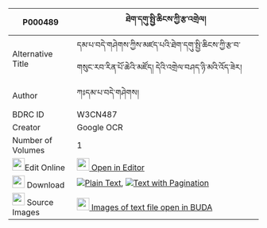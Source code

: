 |P000489|ཐེག་དགུ་སྤྱི་ཆིངས་ཀྱི་རྩ་འགྲེལ། 
| --- | --- 
|Alternative Title |དམ་པ་བདེ་གཤེགས་ཀྱིས་མཛད་པའི་ཐེག་དགུ་སྤྱི་ཆིངས་ཀྱི་རྩ་བ་གསུང་རབ་རིན་པོ་ཆེའི་མཛོད། དེའི་འགྲེལ་བཤད་ཉི་མའི་འོད་ཟེར།
|Author| ཀཿདམ་པ་བདེ་གཤེགས།
|BDRC ID | W3CN487
|Creator | Google OCR
|Number of Volumes| 1
|<img width="25" src="https://img.icons8.com/color/25/000000/edit-property.png">Edit Online| [<img width="25" src="https://avatars.githubusercontent.com/u/45091458?s=200&v=4"> Open in Editor](http://editor.openpecha.org/P000489)
|<img width="25" src="https://img.icons8.com/fluent/48/000000/download-2.png"/>  Download | [![](https://img.icons8.com/color/20/000000/txt.png)Plain Text](https://github.com/Openpecha/P000489/releases/download/v1/tek_gu_chiching_kyi_tsadrel_plain_P000489.zip), [![](https://img.icons8.com/color/20/000000/txt.png)Text with Pagination](https://github.com/Openpecha/P000489/releases/download/v1/tek_gu_chiching_kyi_tsadrel_pages_P000489.zip)
|<img width="25" src="https://img.icons8.com/plasticine/100/000000/pictures-folder.png"/>  Source Images | [<img width="25" src="https://library.bdrc.io/icons/BUDA-small.svg"> Images of text file open in BUDA](https://library.bdrc.io/show/bdr:W3CN487)